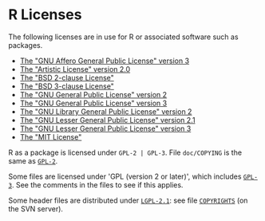 # R Licenses

The following licenses are in use for R or associated software such as packages.

-   [The "GNU Affero General Public License" version 3](AGPL-3)
-   [The "Artistic License" version 2.0](Artistic-2.0)
-   [The "BSD 2-clause License"](BSD_2_clause)
-   [The "BSD 3-clause License"](BSD_3_clause)
-   [The "GNU General Public License" version 2](GPL-2)
-   [The "GNU General Public License" version 3](GPL-3)
-   [The "GNU Library General Public License" version 2](LGPL-2)
-   [The "GNU Lesser General Public License" version 2.1](LGPL-2.1)
-   [The "GNU Lesser General Public License" version 3](LGPL-3)
-   [The "MIT License"](MIT)

R as a package is licensed under `GPL-2 | GPL-3`. File `doc/COPYING` is the same as [`GPL-2`](GPL-2).

Some files are licensed under 'GPL (version 2 or later)', which includes [`GPL-3`](GPL-3). See the comments in the files to see if this applies.

Some header files are distributed under [`LGPL-2.1`](LGPL-2.1): see file [`COPYRIGHTS`](https://svn.r-project.org/R/trunk/doc/COPYRIGHTS) (on the SVN server).

